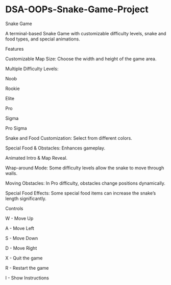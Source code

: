 # DSA-OOPs-Snake-Game-Project
Snake Game

A terminal-based Snake Game with customizable difficulty levels, snake and food types, and special animations.

Features

Customizable Map Size: Choose the width and height of the game area.

Multiple Difficulty Levels:

Noob

Rookie

Elite

Pro

Sigma

Pro Sigma

Snake and Food Customization: Select from different colors.

Special Food & Obstacles: Enhances gameplay.

Animated Intro & Map Reveal.

Wrap-around Mode: Some difficulty levels allow the snake to move through walls.

Moving Obstacles: In Pro difficulty, obstacles change positions dynamically.

Special Food Effects: Some special food items can increase the snake’s length significantly.

Controls

W - Move Up

A - Move Left

S - Move Down

D - Move Right

X - Quit the game

R - Restart the game

I - Show Instructions
